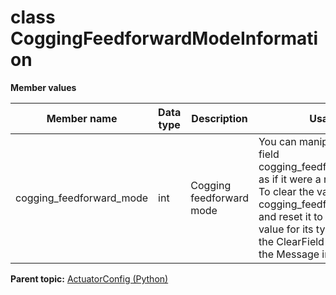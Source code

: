 # class CoggingFeedforwardModeInformation

 **Member values** 

|Member name|Data type|Description|Usage|
|-----------|---------|-----------|-----|
|cogging\_feedforward\_mode|int|Cogging feedforward mode|You can manipulate the field cogging\_feedforward\_mode as if it were a regular field. To clear the value of cogging\_feedforward\_mode and reset it to the default value for its type, you call the ClearField\(\) method of the Message interface.|

**Parent topic:** [ActuatorConfig \(Python\)](../../summary_pages/ActuatorConfig.md)

